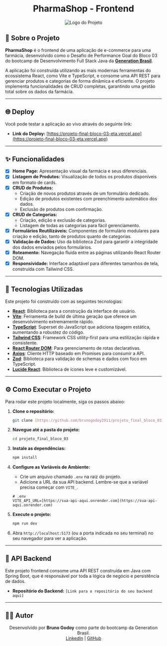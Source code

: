 <div align="center">

#  PharmaShop - Frontend

![Logo do Projeto](https://ik.imagekit.io/brunogodoy/imagens_portfolio/tecnologias_img/react.png?updatedAt=1750703805521)

</div>

## 📖 Sobre o Projeto

**PharmaShop** é o frontend de uma aplicação de e-commerce para uma farmácia, desenvolvido como o Desafio de Performance Goal do Bloco 03 do bootcamp de Desenvolvimento Full Stack Java da **[Generation Brasil](https://brazil.generation.org/)**.

A aplicação foi construída utilizando as mais modernas ferramentas do ecossistema React, como Vite e TypeScript, e consome uma API REST para gerenciar produtos e categorias de forma dinâmica e eficiente. O projeto implementa funcionalidades de CRUD completas, garantindo uma gestão total sobre os dados da farmácia.

---

## 🌐 Deploy

Você pode testar a aplicação ao vivo através do seguinte link:

-   **Link do Deploy:** [https://projeto-final-bloco-03-eta.vercel.app](https://projeto-final-bloco-03-eta.vercel.app)

---

## ✨ Funcionalidades

-   [x] **Home Page:** Apresentação visual da farmácia e seus diferenciais.
-   [x] **Listagem de Produtos:** Visualização de todos os produtos disponíveis em formato de cards.
-   [x] **CRUD de Produtos:**
    -   Criação de novos produtos através de um formulário dedicado.
    -   Edição de produtos existentes com preenchimento automático dos dados.
    -   Exclusão de produtos com confirmação.
-   [x] **CRUD de Categorias:**
    -   Criação, edição e exclusão de categorias.
    -   Listagem de todas as categorias para fácil gerenciamento.
-   [x] **Formulários Reutilizáveis:** Componentes de formulário modulares para criação e edição, tanto de produtos quanto de categorias.
-   [x] **Validação de Dados:** Uso da biblioteca Zod para garantir a integridade dos dados enviados pelos formulários.
-   [x] **Roteamento:** Navegação fluida entre as páginas utilizando React Router DOM.
-   [x] **Responsividade:** Interface adaptável para diferentes tamanhos de tela, construída com Tailwind CSS.

---

## 🚀 Tecnologias Utilizadas

Este projeto foi construído com as seguintes tecnologias:

-   **[React](https://react.dev/)**: Biblioteca para a construção da interface de usuário.
-   **[Vite](https://vitejs.dev/)**: Ferramenta de build de última geração que oferece um desenvolvimento extremamente rápido.
-   **[TypeScript](https://www.typescriptlang.org/)**: Superset do JavaScript que adiciona tipagem estática, aumentando a robustez do código.
-   **[Tailwind CSS](https://tailwindcss.com/)**: Framework CSS utility-first para uma estilização rápida e consistente.
-   **[React Router DOM](https://reactrouter.com/)**: Para gerenciamento de rotas declarativas.
-   **[Axios](https://axios-http.com/)**: Cliente HTTP baseado em Promises para consumir a API.
-   **[Zod](https://zod.dev/)**: Biblioteca para validação de schemas e dados com foco em TypeScript.
-   **[Lucide React](https://lucide.dev/)**: Biblioteca de ícones leve e customizável.

---

## ⚙️ Como Executar o Projeto

Para rodar este projeto localmente, siga os passos abaixo:

1.  **Clone o repositório:**
    ```bash
    git clone [https://github.com/brunogodoy2911/projeto_final_bloco_03.git](https://github.com/brunogodoy2911/projeto_final_bloco_03.git)
    ```

2.  **Navegue até a pasta do projeto:**
    ```bash
    cd projeto_final_bloco_03
    ```

3.  **Instale as dependências:**
    ```bash
    npm install
    ```

4.  **Configure as Variáveis de Ambiente:**
    -   Crie um arquivo chamado `.env` na raiz do projeto.
    -   Adicione a URL da sua API backend. Lembre-se que a variável precisa começar com `VITE_`.

    ```env
    # .env
    VITE_API_URL=[https://sua-api-aqui.onrender.com](https://sua-api-aqui.onrender.com)
    ```

5.  **Execute o projeto:**
    ```bash
    npm run dev
    ```

6.  Abra `http://localhost:5173` (ou a porta indicada no seu terminal) no seu navegador para ver a aplicação.

---

## 🔗 API Backend

Este projeto frontend consome uma API REST construída em Java com Spring Boot, que é responsável por toda a lógica de negócio e persistência de dados.

-   **Repositório do Backend:** `[Link para o repositório do seu backend aqui]`

---

## 👨‍💻 Autor

<div align="center">
    Desenvolvido por <strong>Bruno Godoy</strong> como parte do bootcamp da Generation Brasil.
    <br />
    <a href="https://www.linkedin.com/in/brunogodoydev/">LinkedIn</a> | 
    <a href="https://github.com/brunogodoy2911">GitHub</a>
</div>
